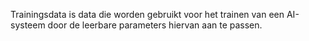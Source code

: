 Trainingsdata is data die worden gebruikt voor het trainen van een AI-systeem door de leerbare parameters hiervan aan te passen.
